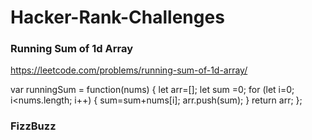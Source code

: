 # Hacker-Rank-Challenges


### Running Sum of 1d Array

https://leetcode.com/problems/running-sum-of-1d-array/

var runningSum = function(nums) {
    let arr=[];
    let sum =0;
    for (let i=0; i<nums.length; i++) {
        sum=sum+nums[i];
        arr.push(sum);
    }
    return arr;
};

### FizzBuzz
